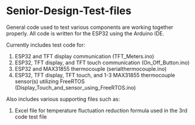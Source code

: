 # Senior-Design-Test-files
General code used to test various components are working together properly. All code is written for the ESP32 using the Arduino IDE.

Currently includes test code for:
1. ESP32 and TFT display communication  (TFT_Meters.ino)
2. ESP32, TFT display, and TFT touch communication  (On_Off_Button.ino)
3. ESP32 and MAX31855 thermocouple (serialthermocouple.ino)
4. ESP32, TFT display, TFT touch, and 1-3 MAX31855 thermocouple sensor(s) utilizing FreeRTOS  (Display_Touch_and_sensor_using_FreeRTOS.ino)

Also includes various supporting files such as:
1. Excel file for temperature fluctuation reduction formula used in the 3rd code test file
